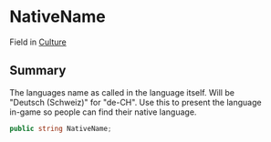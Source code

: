 # NativeName

Field in [Culture](yarn.unity.culture.md)

## Summary

The languages name as called in the language itself. Will be\
"Deutsch (Schweiz)" for "de-CH". Use this to present the language\
in-game so people can find their native language.

```csharp
public string NativeName;
```
